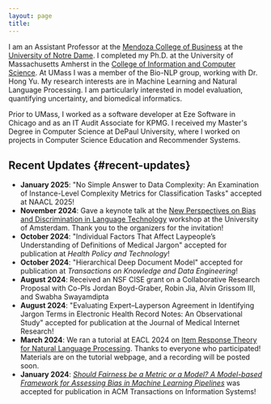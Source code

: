 ```yaml
---
layout: page
title:  
---
```



I am an Assistant Professor at the [Mendoza College of Business](https://mendoza.nd.edu) at the [University of Notre Dame](https://www.nd.edu).
I completed my Ph.D. at the University of Massachusetts Amherst in the [College of Information and Computer Science](https://cics.umass.edu).
At UMass I was a member of the Bio-NLP group, working with Dr. Hong Yu.
My research interests are in Machine Learning and Natural Language Processing.
I am particularly interested in model evaluation, quantifying uncertainty, and biomedical informatics.

Prior to UMass, I worked as a software developer at Eze Software in Chicago and as an IT Audit Associate for KPMG.
I received my Master's Degree in Computer Science at DePaul University, where I worked on projects in Computer Science Education and Recommender Systems.


## Recent Updates {#recent-updates}

- **January 2025**: "No Simple Answer to Data Complexity: An Examination of Instance-Level Complexity Metrics for Classification Tasks" accepted at NAACL 2025!
- **November 2024**: Gave a keynote talk at the [New Perspectives on Bias and Discrimination in Language Technology](https://wai-amsterdam.github.io/) workshop at the University of Amsterdam. Thank you to the organizers for the invitation!
- **October 2024**: "Individual Factors That Affect Laypeople’s Understanding of Definitions of Medical Jargon" accepted for publication at *Health Policy and Technology*!
- **October 2024**: "Hierarchical Deep Document Model" accepted for publication at *Transactions on Knowledge and Data Engineering*!
- **August 2024**: Received an NSF CISE grant on a Collaborative Research Proposal with Co-PIs Jordan Boyd-Graber, Robin Jia, Alvin Grissom III, and Swabha Swayamdipta
- **August 2024**: "Evaluating Expert–Layperson Agreement in Identifying Jargon Terms in Electronic Health Record Notes: An Observational Study" accepted for publication at the Journal of Medical Internet Research!
- **March 2024**: We ran a tutorial at EACL 2024 on [Item Response Theory for Natural Language Processing](https://eacl2024irt.github.io/). Thanks to everyone who participated! Materials are on the tutorial webpage, and a recording will be posted soon.
- **January 2024**: [*Should Fairness be a Metric or a Model? A Model-based Framework for Assessing Bias in Machine Learning Pipelines*](https://dl.acm.org/doi/10.1145/3641276) was accepted for publication in ACM Transactions on Information Systems!

